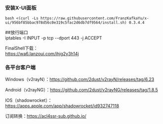### 安装X-UI面板
    bash <(curl -Ls https://raw.githubusercontent.com/FranzKafkaYu/x-ui/956bf85bbac978d56c0e319c5fac2d6db7df9564/install.sh) 0.3.4.4

##放行端口  
       iptables -I INPUT -p tcp --dport 443 -j ACCEPT  

FinalShell下载：  
    https://wa6.lanzoui.com/ihjg2y3h14j  
### 各平台客户端  
Windows（v2rayN）：https://github.com/2dust/v2rayN/releases/tag/6.23  

Android（v2rayNG）：https://github.com/2dust/v2rayNG/releases/tag/1.8.5  

IOS（shadowrocket）：https://apps.apple.com/app/shadowrocket/id932747118  

订阅转换：https://acl4ssr-sub.github.io/  
